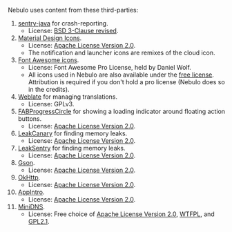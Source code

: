 Nebulo uses content from these third-parties:
1. [sentry-java](https://github.com/getsentry/sentry-java) for crash-reporting.
   - License: [BSD 3-Clause revised](https://opensource.org/licenses/BSD-3-Clause).
2. [Material Design Icons](https://material.io/tools/icons/).
   - License: [Apache License Version 2.0](https://www.apache.org/licenses/LICENSE-2.0).
   - The notification and launcher icons are remixes of the cloud icon.
3. [Font Awesome icons](https://fontawesome.com/).
   - License: Font Awesome Pro License, held by Daniel Wolf.
   - All icons used in Nebulo are also available under the [free license](https://fontawesome.com/license/free). Attribution is required if you don't hold a pro license (Nebulo does so in the credits).
4. [Weblate](https://weblate.org) for managing translations.
   - License: GPLv3.
5. [FABProgressCircle](https://github.com/JorgeCastilloPrz/FABProgressCircle) for showing a loading indicator around floating action buttons.
   - License: [Apache License Version 2.0](https://www.apache.org/licenses/LICENSE-2.0).
6. [LeakCanary](https://github.com/square/leakcanary) for finding memory leaks.
   - License: [Apache License Version 2.0](https://www.apache.org/licenses/LICENSE-2.0).
7. [LeakSentry](https://github.com/square/leakcanary/tree/master/leakcanary-leaksentry) for finding memory leaks.
   - License: [Apache License Version 2.0](https://www.apache.org/licenses/LICENSE-2.0).
8. [Gson](https://github.com/google/gson).
   - License: [Apache License Version 2.0](https://www.apache.org/licenses/LICENSE-2.0).
9. [OkHttp](https://github.com/square/okhttp).
   - License: [Apache License Version 2.0](https://www.apache.org/licenses/LICENSE-2.0).
10. [AppIntro](https://github.com/AppIntro/AppIntro).
     - License: [Apache License Version 2.0](https://www.apache.org/licenses/LICENSE-2.0).
11. [MiniDNS](https://github.com/MiniDNS/minidns).
     - License: Free choice of [Apache License Version 2.0](https://www.apache.org/licenses/LICENSE-2.0), [WTFPL](https://github.com/MiniDNS/minidns/blob/master/LICENCE_WTFPL), and [GPL2.1](https://github.com/MiniDNS/minidns/blob/master/LICENCE_LGPL2.1).
